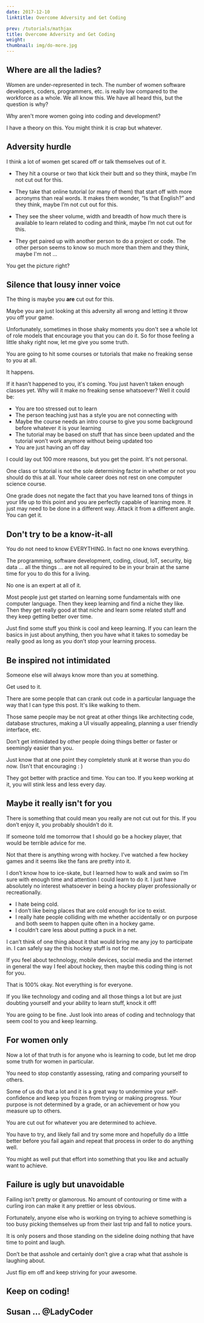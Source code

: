 ```yaml
---
date: 2017-12-10
linktitle: Overcome Adversity and Get Coding

prev: /tutorials/mathjax
title: Overcome Adversity and Get Coding
weight: 
thumbnail: img/do-more.jpg
---
```

## Where are all the ladies?

Women are under-represented in tech.  The number of women software developers, coders, programmers, etc. is really low compared to the workforce as a whole.  We all know this.  We have all heard this, but the question is why?

Why aren't more women going into coding and development? 

I have a theory on this. You might think it is crap but whatever. 

## Adversity hurdle

I think a lot of women get scared off or talk themselves out of it.

- They hit a course or two that kick their butt and so they think, maybe I’m not cut out for this.

- They take that online tutorial (or many of them) that start off with more acronyms than real words. It makes them wonder, “Is that English?” and they think, maybe I’m not cut out for this.

- They see the sheer volume, width and breadth of how much there is available to learn related to coding and think, maybe I’m not cut out for this.

- They get paired up with another person to do a project or code. The other person seems to know so much more than them and they think, maybe I'm not ...
 
You get the picture right?

## Silence that lousy inner voice 

The thing is maybe you **are** cut out for this. 

Maybe you are just looking at this adversity all wrong and letting it throw you off your game. 

Unfortunately, sometimes in those shaky moments you don't see a whole lot of role models that encourage you that you can do it. So for those feeling a little shaky right now, let me give you some truth.

 
You are going to hit some courses or tutorials that make no freaking sense to you at all. 

It happens.  

If it hasn’t happened to you, it's coming. You just haven’t taken enough classes yet. Why will it make no freaking sense whatsoever? Well it could be:

- You are too stressed out to learn
- The person teaching just has a style you are not connecting with
- Maybe the course needs an intro course to give you some background before whatever it is your learning
- The tutorial may be based on stuff that has since been updated and the tutorial won’t work anymore without being updated too
- You are just having an off day

I could lay out 100 more reasons, but you get the point.  It's not personal. 

One class or tutorial is not the sole determining factor in whether or not you should do this at all.  Your whole career does not rest on one computer science course. 

One grade does not negate the fact that you have learned tons of things in your life up to this point and you are perfectly capable of learning more.  It just may need to be done in a different way.  Attack it from a different angle.  You can get it.

## Don't try to be a know-it-all

You do not need to know EVERYTHING. In fact no one knows everything. 

The programming, software development, coding, cloud, IoT, security, big data … all the things … are not all required to be in your brain at the same time for you to do this for a living.  

No one is an expert at all of it.  

Most people just get started on learning some fundamentals with one computer language. Then they keep learning and find a niche they like.  Then they get really good at that niche and learn some related stuff and they keep getting better over time.  

Just find some stuff you think is cool and keep learning.  If you can learn the basics in just about anything, then you have what it takes to someday be really good as long as you don’t stop your learning process.

## Be inspired not intimidated

Someone else will always know more than you at something. 

Get used to it. 

There are some people that can crank out code in a particular language the way that I can type this post.  It's like walking to them.  

Those same people may be not great at other things like architecting code, database structures, making a UI visually appealing, planning a user friendly interface, etc.  

Don’t get intimidated by other people doing things better or faster or seemingly easier than you.  

Just know that at one point they completely stunk at it worse than you do now. (Isn't that encouraging : )

They got better with practice and time. You can too. If you keep working at it, you will stink less and less every day. 

## Maybe it really isn't for you

There is something that could mean you really are not cut out for this. If you don’t enjoy it, you probably shouldn’t do it.

If someone told me tomorrow that I should go be a hockey player, that would be terrible advice for me. 

Not that there is anything wrong with hockey.  I’ve watched a few hockey games and it seems like the fans are pretty into it. 

I don’t know how to ice-skate, but I learned how to walk and swim so I’m sure with enough time and attention I could learn to do it. I just have absolutely no interest whatsoever in being a hockey player professionally or recreationally.

- I hate being cold. 
- I don’t like being places that are cold enough for ice to exist. 
- I really hate people colliding with me whether accidentally or on purpose and both seem to happen quite often in a hockey game. 
- I couldn’t care less about putting a puck in a net. 

I can’t think of one thing about it that would bring me any joy to participate in. I can safely say the this hockey stuff is not for me.

If you feel about technology, mobile devices, social media and the internet in general the way I feel about hockey, then maybe this coding thing is not for you.  

That is 100% okay. Not everything is for everyone.

If you like technology and coding and all those things a lot but are just doubting yourself and your ability to learn stuff, knock it off!

You are going to be fine. Just look into areas of coding and technology that seem cool to you and keep learning.

## For women only 

Now a lot of that truth is for anyone who is learning to code, but let me drop some truth for women in particular.

You need to stop constantly assessing, rating and comparing yourself to others. 

Some of us do that a lot and it is a great way to undermine your self-confidence and keep you frozen from trying or making progress.  Your purpose is not determined by a grade, or an achievement or how you measure up to others. 

You are cut out for whatever you are determined to achieve. 

You have to try, and likely fail and try some more and hopefully do a little better before you fail again and repeat that process in order to do anything well. 

You might as well put that effort into something that you like and actually want to achieve.  

## Failure is ugly but unavoidable

Failing isn’t pretty or glamorous.  No amount of contouring or time with a curling iron can make it any prettier or less obvious.  

Fortunately, anyone else who is working on trying to achieve something is too busy picking themselves up from their last trip and fall to notice yours. 

It is only posers and those standing on the sideline doing nothing that have time to point and laugh.  

Don’t be that asshole and certainly don’t give a crap what that asshole is laughing about. 

Just flip em off and keep striving for your awesome.

## Keep on coding!

## Susan ... @LadyCoder